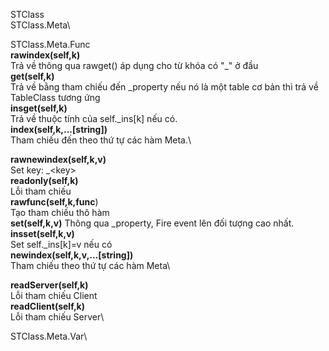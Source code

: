 STClass\
STClass.Meta\

STClass.Meta.Func\
**rawindex(self,k)**\
Trả về thông qua rawget() áp dụng cho từ khóa có "\_" ở đầu\
**get(self,k)**\
Trả về bằng tham chiếu đến \_property nếu nó là một table cơ bản thì trả về TableClass tương ứng\
**insget(self,k)**\
Trả về thuộc tính của self.\_ins[k] nếu có.\
**index(self,k,...[string])**\
Tham chiếu đến theo thứ tự các hàm Meta.\

**rawnewindex(self,k,v)** \
Set key: \_\<key>\
**readonly(self,k)** \
Lỗi tham chiếu\
**rawfunc(self,k,func**) \
Tạo tham chiếu thô hàm\
**set(self,k,v)** 
Thông qua \_property, Fire event lên đối tượng cao nhất.\
**insset(self,k,v)**\
Set self.\_ins[k]=v nếu có\
**newindex(self,k,v,...[string])** \
Tham chiếu theo thứ tự các hàm Meta\

**readServer(self,k)** \
Lỗi tham chiếu Client\
**readClient(self,k)** \
Lỗi tham chiếu Server\
  
STClass.Meta.Var\
